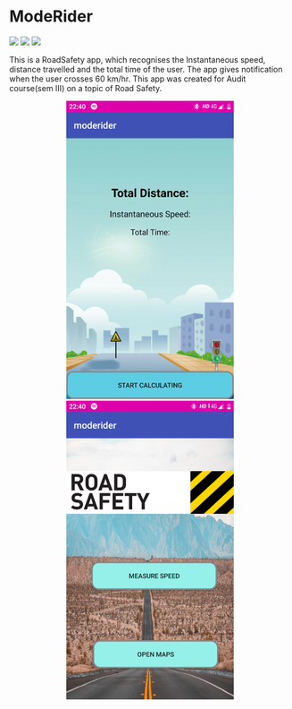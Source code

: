 # ModeRider
![](https://img.shields.io/badge/Gaurav-Ghati-red)
![](https://img.shields.io/github/languages/top/gauravghati/ToDoList)
![](https://img.shields.io/github/last-commit/gauravghati/ToDoList)

This is a RoadSafety app, which recognises the Instantaneous speed, distance travelled and the total time of the user. The app gives notification when the user crosses 60 km/hr. This app was created for Audit course(sem III) on a topic of Road Safety.


<p align="center">
  <img width="300" src="ss1.png">
  <img src="Ss2.png" width="300"/>
</p>
